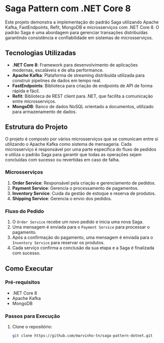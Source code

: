 # Saga Pattern com .NET Core 8

Este projeto demonstra a implementação do padrão Saga utilizando Apache Kafka, FastEndpoints, Refit, MongoDB e microsserviços com .NET Core 8. O padrão Saga é uma abordagem para gerenciar transações distribuídas garantindo consistência e confiabilidade em sistemas de microsserviços.

## Tecnologias Utilizadas

- **.NET Core 8**: Framework para desenvolvimento de aplicações modernas, escaláveis e de alta performance.
- **Apache Kafka**: Plataforma de streaming distribuída utilizada para construir pipelines de dados em tempo real.
- **FastEndpoints**: Biblioteca para criação de endpoints de API de forma rápida e fácil.
- **Refit**: Biblioteca de REST client para .NET, que facilita a comunicação entre microsserviços.
- **MongoDB**: Banco de dados NoSQL orientado a documentos, utilizado para armazenamento de dados.

## Estrutura do Projeto

O projeto é composto por vários microsserviços que se comunicam entre si utilizando o Apache Kafka como sistema de mensageria. Cada microsserviço é responsável por uma parte específica do fluxo de pedidos e utiliza o padrão Saga para garantir que todas as operações sejam concluídas com sucesso ou revertidas em caso de falha.

### Microsserviços

1. **Order Service**: Responsável pela criação e gerenciamento de pedidos.
2. **Payment Service**: Gerencia o processamento de pagamentos.
3. **Inventory Service**: Cuida da gestão de estoque e reserva de produtos.
4. **Shipping Service**: Gerencia o envio dos pedidos.

### Fluxo do Pedido

1. O `Order Service` recebe um novo pedido e inicia uma nova Saga.
2. Uma mensagem é enviada para o `Payment Service` para processar o pagamento.
3. Após a confirmação do pagamento, uma mensagem é enviada para o `Inventory Service` para reservar os produtos.
4. Cada serviço confirma a conclusão da sua etapa e a Saga é finalizada com sucesso.

## Como Executar

### Pré-requisitos

- .NET Core 8
- Apache Kafka
- MongoDB

### Passos para Execução

1. Clone o repositório:
   ```bash
   git clone https://github.com/marvinho-tn/saga-pattern-dotnet.git
